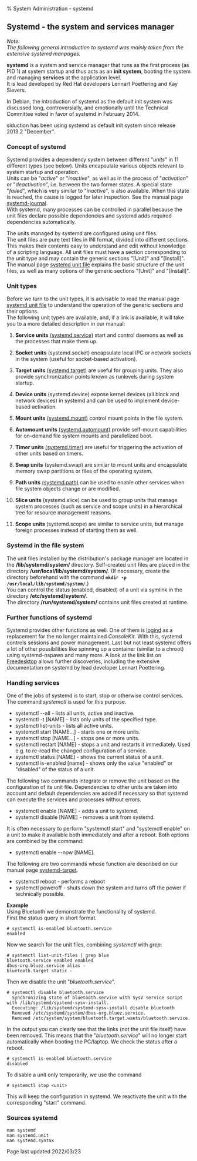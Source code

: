 % System Administration - systemd

## Systemd - the system and services manager

*Note:*  
*The following general introduction to systemd was mainly taken from the extensive systemd manpages.*

**systemd** is a system and service manager that runs as the first process (as PID 1) at system startup and thus acts as an **init system**, booting the system and managing **services** at the application level.  
It is lead developed by Red Hat developers Lennart Poettering and Kay Sievers.

In Debian, the introduction of systemd as the default init system was discussed long, controversially, and emotionally until the Technical Committee voted in favor of systemd in February 2014.  

siduction has been using systemd as default init system since release 2013.2 "December".

### Concept of systemd

Systemd provides a dependency system between different "*units*" in 11 different types (see below). Units encapsulate various objects relevant to system startup and operation.  
Units can be "*active*" or "*inactive*", as well as in the process of "*activation*" or "*deactivation*", i.e. between the two former states. A special state "*failed*", which is very similar to "*inactive*", is also available. When this state is reached, the cause is logged for later inspection. See the manual page [systemd-journal](0717-systemd-journald_en.md#system-journal).  
With systemd, many processes can be controlled in parallel because the unit files declare possible dependencies and systemd adds required dependencies automatically.

The units managed by systemd are configured using unit files.  
The unit files are pure text files in INI format, divided into different sections. This makes their contents easy to understand and edit without knowledge of a scripting language. All unit files must have a section corresponding to the unit type and may contain the generic sections "[Unit]" and "[Install]".  
The manual page [systemd unit file](0711-systemd-unit-datei_en.md#systemd-unit-file) explains the basic structure of the unit files, as well as many options of the generic sections "[Unit]" and "[Install]".

### Unit types

Before we turn to the unit types, it is advisable to read the manual page [systemd unit file](0711-systemd-unit-datei_en.md#systemd-unit-file) to understand the operation of the generic sections and their options.  
The following unit types are available, and, if a link is available, it will take you to a more detailed description in our manual:

1. **Service units** [(systemd.service)](0712-systemd-service_en.md#systemd-service) start and control daemons as well as the processes that make them up. 

2. **Socket units** (systemd.socket) encapsulate local IPC or network sockets in the system (useful for socket-based activation).

3. **Target units** [(systemd.target)](0714-systemd-target_en.md#systemd-target---target-unit) are useful for grouping units. They also provide synchronization points known as runlevels during system startup.

4. **Device units** (systemd.device) expose kernel devices (all block and network devices) in systemd and can be used to implement device-based activation.

5. **Mount units** [(systemd.mount)](0713-systemd-mount_en.md#systemd-mount) control mount points in the file system.

6. **Automount units** [(systemd.automount)](0713-systemd-mount_en.md#systemd-mount) provide self-mount capabilities for on-demand file system mounts and parallelized boot.

7. **Timer units** [(systemd.timer)](0716-systemd-timer_en.md#systemd-timer) are useful for triggering the activation of other units based on timers.

8. **Swap units** (systemd.swap) are similar to mount units and encapsulate memory swap partitions or files of the operating system.

9. **Path units** [(systemd.path)](0715-systemd-path_en.md#systemd-path) can be used to enable other services when file system objects change or are modified.

10. **Slice units** (systemd.slice) can be used to group units that manage system processes (such as service and scope units) in a hierarchical tree for resource management reasons.

11. **Scope units** (systemd.scope) are similar to service units, but manage foreign processes instead of starting them as well.

### Systemd in the file system

The unit files installed by the distribution's package manager are located in the **/lib/systemd/system/** directory. Self-created unit files are placed in the directory **/usr/local/lib/systemd/system/**. (If necessary, create the directory beforehand with the command **`mkdir -p /usr/local/lib/systemd/system/`**.)  
You can control the status (enabled, disabled) of a unit via symlink in the directory **/etc/systemd/system/**.  
The directory **/run/systemd/system/** contains unit files created at runtime.

### Further functions of systemd

Systemd provides other functions as well. One of them is [logind](https://www.freedesktop.org/software/systemd/man/systemd-logind.service.html) as a replacement for the no longer maintained *ConsoleKit*. With this, systemd controls sessions and power management. Last but not least systemd offers a lot of other possibilities like spinning up a container (similar to a chroot) using systemd-nspawn and many more. A look at the link list on [Freedesktop](https://www.freedesktop.org/wiki/Software/systemd/) allows further discoveries, including the extensive documentation on systemd by lead developer Lennart Poettering.

### Handling services

One of the jobs of systemd is to start, stop or otherwise control services. The command *systemctl* is used for this purpose.

+ systemctl --all - lists all units, active and inactive.
+ systemctl -t [NAME] - lists only units of the specified type.
+ systemctl list-units - lists all active units.
+ systemctl start [NAME...] - starts one or more units.
+ systemctl stop [NAME...] - stops one or more units.
+ systemctl restart [NAME] - stops a unit and restarts it immediately. Used e.g. to re-read the changed configuration of a service.
+ systemctl status [NAME] - shows the current status of a unit.
+ systemctl is-enabled [name] - shows only the value "enabled" or "disabled" of the status of a unit.

The following two commands integrate or remove the unit based on the configuration of its unit file. Dependencies to other units are taken into account and default dependencies are added if necessary so that systemd can execute the services and processes without errors.

+ systemctl enable [NAME] - adds a unit to systemd.
+ systemctl disable [NAME] - removes a unit from systemd.

It is often necessary to perform "systemctl start" and "systemctl enable" on a unit to make it available both immediately and after a reboot. Both options are combined by the command:

+ systemctl enable --now [NAME].

The following are two commands whose function are described on our manual page [systemd-target](0714-systemd-target_en.md#systemd-target---target-unit).

+ systemctl reboot - performs a reboot
+ systemctl poweroff - shuts down the system and turns off the power if technically possible.

**Example**  
Using Bluetooth we demonstrate the functionality of systemd.  
First the status query in short format.

~~~
# systemctl is-enabled bluetooth.service
enabled
~~~

Now we search for the unit files, combining *systemctl* with *grep*:

~~~
# systemctl list-unit-files | grep blue
bluetooth.service enabled enabled
dbus-org.bluez.service alias -
bluetooth.target static - 
~~~

Then we disable the unit "*bluetooth.service*".

~~~
# systemctl disable bluetooth.service
  Synchronizing state of bluetooth.service with SysV service script with /lib/systemd/systemd-sysv-install.
  Executing: /lib/systemd/systemd-sysv-install disable bluetooth
  Removed /etc/systemd/system/dbus-org.bluez.service.
  Removed /etc/system/system/bluetooth.target.wants/bluetooth.service.
~~~

In the output you can clearly see that the links (not the unit file itself) have been removed. This means that the "*bluetooth.service*" will no longer start automatically when booting the PC/laptop. We check the status after a reboot.

~~~
# systemctl is-enabled bluetooth.service  
disabled
~~~

To disable a unit only temporarily, we use the command

~~~
# systemctl stop <unit>
~~~

This will keep the configuration in systemd. We reactivate the unit with the corresponding "start" command.

### Sources systemd

~~~
man systemd
man systemd.unit
man systemd.syntax
~~~

<div id="rev">Page last updated 2022/03/23</div
